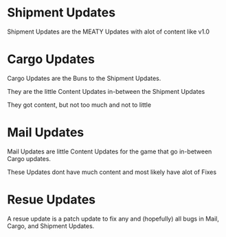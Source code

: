# Shipment Updates
Shipment Updates are the MEATY Updates
with alot of content like v1.0

# Cargo Updates
Cargo Updates are the Buns to the
Shipment Updates.

They are the little Content Updates 
in-between the Shipment Updates

They got content,
but not too much and not to little

# Mail Updates
Mail Updates are little Content Updates
for the game that go in-between
Cargo updates.

These Updates dont have much content
and most likely have alot of Fixes

# Resue Updates
A resue update is a patch update to
fix any and (hopefully) all bugs in Mail,
Cargo, and Shipment Updates.
